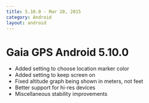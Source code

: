 ```yaml
---
title: 5.10.0 - Mar 20, 2015
category: Android
layout: android
---
```


# Gaia GPS Android 5.10.0

* Added setting to choose location marker color
* Added setting to keep screen on
* Fixed altitude graph being shown in meters, not feet
* Better support for hi-res devices
* Miscellaneous stability improvements
